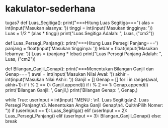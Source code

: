 # kakulator-sederhana
tugas7
def Luas_Segitiga():
    print("===Hitung Luas Segitiga===")
    alas = int(input('Masukan alasnya: '))
    tinggi = int(input('Masukan tingginya: '))
    Luas = 1/2 * (alas * tinggi)
    print("Luas Segitiga Adalah: ", Luas, ("cm2"))

def Luas_Persegi_Panjang():
    print('===Hitung Luas Persegi Panjang===')
    panjang = float(input('Masukan tingginya: '))
    lebar = float(input('Masukan lebarnya: '))
    Luas = (panjang * lebar)
    print("Luas Persegi Panjang Adalah: ", Luas, ("cm2"))

def Bilangan_Ganjil_Genap():
    print('===Menentukan Bilangan Ganjil dan Genap===')
    awal = int(input('Masukan Nilai Awal: '))
    akhir = int(input('Masukan Nilai Akhir: '))
    Ganjil = []
    Genap = []
    for i in range(awal, akhir+1):
        if i % 2 == 0:
            Ganjil.append(i)
        if i % 2 == 1:
            Genap.append(i)
    print('Bilangan Ganjil: ', Ganjil,)
    print('Bilangan Genap: ', Genap,)

while True:
    userInput = int(input(
        "MENU : \n1. Luas Segitiga\n2. Luas Persegi Panjang\n3. Menentukan Angka Ganjil Genap\n4. Quit\nPilih Nomer: "))
    if (userInput == 1):
        Luas_Segitiga()
    elif (userInput == 2):
        Luas_Persegi_Panjang()
    elif (userInput == 3):
        Bilangan_Ganjil_Genap()
    else:
        break
